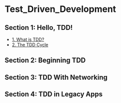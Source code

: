 # Test_Driven_Development

## Section 1: Hello, TDD!
- [1. What is TDD?](https://github.com/Zedd0202/Test_Driven_Development/blob/master/S1C1%20-%20What%20Is%20TDD%3F.md)
- [2. The TDD Cycle](https://github.com/Zedd0202/Test_Driven_Development/blob/master/S1C2%20-%20The%20TDD%20Cycle.md)

## Section 2: Beginning TDD

## Section 3: TDD With Networking

## Section 4: TDD in Legacy Apps
